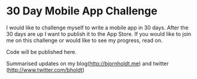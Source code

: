 30 Day Mobile App Challenge
========================

I would like to challenge myself to write a mobile app in 30 days. After the 30 days are up I want to publish it to the App Store. If you would like to join me on this challenge or would like to see my progress, read on.

Code will be published here.

Summarised updates on my blog(http://bjornholdt.me) and twitter (http://www.twitter.com/bholdt)
